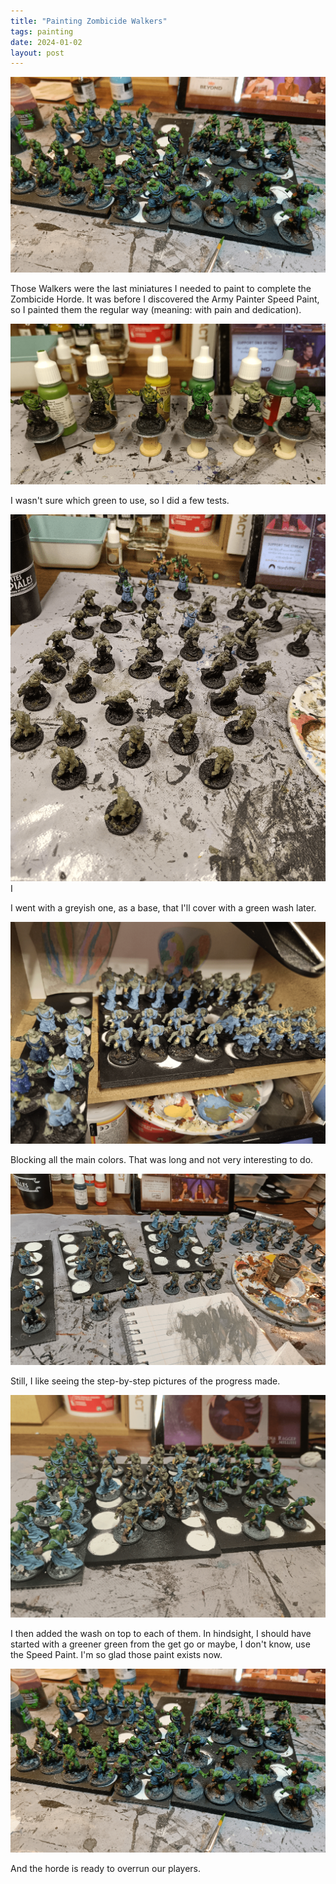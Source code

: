 ```yaml
---
title: "Painting Zombicide Walkers"
tags: painting
date: 2024-01-02
layout: post
---
```


![image-20231227163819796](./image-20231227163819796.png)

Those Walkers were the last miniatures I needed to paint to complete the Zombicide Horde. It was before I discovered the Army Painter Speed Paint, so I painted them the regular way (meaning: with pain and dedication).

![image-20231227163923059](./image-20231227163923059.png)

I wasn't sure which green to use, so I did a few tests.

![image-20231227163939756](./image-20231227163939756.png)I

I went with a greyish one, as a base, that I'll cover with a green wash later.

![image-20231227164009929](./image-20231227164009929.png)

Blocking all the main colors. That was long and not very interesting to do.

![image-20231227164033664](./image-20231227164033664.png)

Still, I like seeing the step-by-step pictures of the progress made.

![image-20231227164054563](./image-20231227164054563.png)

I then added the wash on top to each of them. In hindsight, I should have started with a greener green from the get go or maybe, I don't know, use the Speed Paint. I'm so glad those paint exists now.

![image-20231227164138518](./image-20231227164138518.png)

And the horde is ready to overrun our players.

